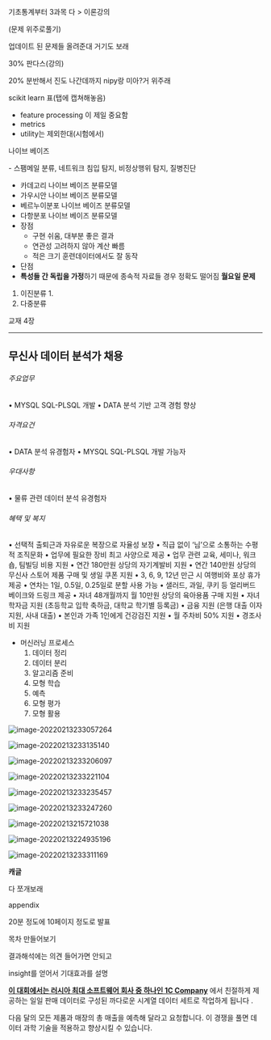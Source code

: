 기초통계부터 3과목 다 > 이론강의

(문제 위주로풀기) 



업데이트 된 문제들 올려준대 거기도 보래



30% 판다스(강의)



20% 분반해서 진도 나간데까지 nipy랑 미아?거 위주래



scikit learn 표(탭에 캡쳐해놓음)

- feature processing 이 제일 중요함
- metrics
- utility는 제외한대(시험에서)



나이브 베이즈

\- 스팸메일 분류, 네트워크 침입 탐지, 비정상행위 탐지, 질병진단

- 카데고리 나이브 베이즈 분류모델
- 가우시안 나이브 베이즈 분류모델
- 베르누이분포 나이브 베이즈 분류모델
- 다항분포 나이브 베이즈 분류모델
- 장점
  - 구현 쉬움, 대부분 좋은 결과
  - 연관성 고려하지 않아 계산 빠름
  - 적은 크기 훈련데이터에서도 잘 동작
- 단점
- **특성들 간 독립을 가정**하기 때문에 종속적 자료들 경우 정확도 떨어짐 **월요일 문제**

1. 이진분류
   1. 
2. 다중분류



교재 4장





---

## 무신사 데이터 분석가 채용

###### 주요업무

• MYSQL SQL-PLSQL 개발
• DATA 분석 기반 고객 경험 향상

###### 자격요건

• DATA 분석 유경험자
• MYSQL SQL-PLSQL 개발 가능자

###### 우대사항

• 물류 관련 데이터 분석 유경험자

###### 혜택 및 복지

• 선택적 출퇴근과 자유로운 복장으로 자율성 보장
• 직급 없이 ‘님’으로 소통하는 수평적 조직문화 
• 업무에 필요한 장비 최고 사양으로 제공
• 업무 관련 교육, 세미나, 워크숍, 팀빌딩 비용 지원
• 연간 180만원 상당의 자기계발비 지원
• 연간 140만원 상당의 무신사 스토어 제품 구매 및 생일 쿠폰 지원
• 3, 6, 9, 12년 만근 시 여행비와 포상 휴가 제공
• 연차는 1일, 0.5일, 0.25일로 분할 사용 가능
• 샐러드, 과일, 쿠키 등 얼리버드 베이크와 드링크 제공
• 자녀 48개월까지 월 10만원 상당의 육아용품 구매 지원
• 자녀 학자금 지원 (초등학교 입학 축하금, 대학교 학기별 등록금)
• 금융 지원 (은행 대출 이자 지원, 사내 대출)
• 본인과 가족 1인에게 건강검진 지원
• 월 주차비 50% 지원
• 경조사비 지원



- 머신러닝 프로세스
  1. 데이터 정리
  2. 데이터 분리
  3. 알고리즘 준비
  4. 모형 학습
  5. 예측
  6. 모형 평가
  7. 모형 활용



![image-20220213233057264](시험범위.assets/image-20220213233057264.png)

![image-20220213233135140](시험범위.assets/image-20220213233135140.png)

![image-20220213233206097](시험범위.assets/image-20220213233206097.png)

![image-20220213233221104](시험범위.assets/image-20220213233221104.png)

![image-20220213233235457](시험범위.assets/image-20220213233235457.png)

![image-20220213233247260](시험범위.assets/image-20220213233247260.png)

![image-20220213215721038](시험범위.assets/image-20220213215721038.png)

![image-20220213224935196](시험범위.assets/image-20220213224935196.png)

![image-20220213233311169](시험범위.assets/image-20220213233311169.png)





**캐글**

다 쪼개보래

appendix

20분 정도에 10페이지 정도로 발표

목차 만들어보기



결과해석에는 의견 들어가면 안되고

insight를 얻어서 기대효과를 설명



**[이 대회에서는 러시아 최대 소프트웨어 회사 중 하나인 1C Company](http://1c.ru/eng/title.htm)** 에서 친절하게 제공하는 일일 판매 데이터로 구성된 까다로운 시계열 데이터 세트로 작업하게 됩니다 . 

다음 달의 모든 제품과 매장의 총 매출을 예측해 달라고 요청합니다. 이 경쟁을 풀면 데이터 과학 기술을 적용하고 향상시킬 수 있습니다.